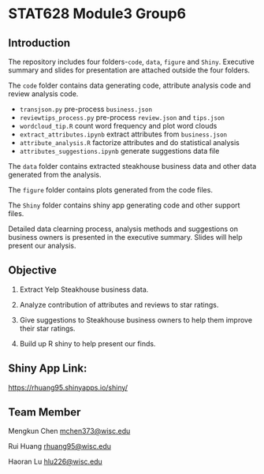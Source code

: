 # STAT628 Module3 Group6

## Introduction

The repository includes four folders-<code>code</code>, <code>data</code>, <code>figure</code> and <code>Shiny</code>. Executive summary and slides for presentation are attached outside the four folders. 

The <code>code</code> folder contains data generating code, attribute analysis code and review analysis code. 

- <code>transjson.py</code> pre-process <code>business.json</code>
- <code>reviewtips_process.py</code> pre-process <code>review.json</code> and <code>tips.json</code>
- <code>wordcloud_tip.R</code> count word frequency and plot word clouds
- <code>extract_attributes.ipynb</code> extract attributes from <code>business.json</code>
- <code>attribute_analysis.R</code> factorize attributes and do statistical analysis
- <code>attributes_suggestions.ipynb</code> generate suggestions data file

The <code>data</code> folder contains extracted steakhouse business data and other data generated from the analysis. 

The <code>figure</code> folder contains plots generated from the code files. 

The <code>Shiny</code> folder contains shiny app generating code and other support files. 

Detailed data clearning process, analysis methods and suggestions on business owners is presented in the executive summary. Slides will help present our analysis. 

## Objective

1. Extract Yelp Steakhouse business data. 

2. Analyze contribution of attributes and reviews to star ratings. 

3. Give suggestions to Steakhouse business owners to help them improve their star ratings. 

4. Build up R shiny to help present our finds. 

## Shiny App Link: 

https://rhuang95.shinyapps.io/shiny/

## Team Member

Mengkun Chen  mchen373@wisc.edu

Rui Huang  rhuang95@wisc.edu

Haoran Lu  hlu226@wisc.edu

